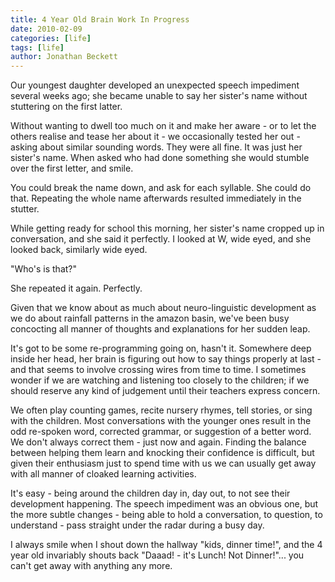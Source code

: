 ```yaml
---
title: 4 Year Old Brain Work In Progress
date: 2010-02-09
categories: [life]
tags: [life]
author: Jonathan Beckett
---
```


Our youngest daughter developed an unexpected speech impediment several weeks ago; she became unable to say her sister's name without stuttering on the first latter.

Without wanting to dwell too much on it and make her aware - or to let the others realise and tease her about it - we occasionally tested her out - asking about similar sounding words. They were all fine. It was just her sister's name. When asked who had done something she would stumble over the first letter, and smile.

You could break the name down, and ask for each syllable. She could do that. Repeating the whole name afterwards resulted immediately in the stutter.

While getting ready for school this morning, her sister's name cropped up in conversation, and she said it perfectly. I looked at W, wide eyed, and she looked back, similarly wide eyed.

"Who's is that?"

She repeated it again. Perfectly.

Given that we know about as much about neuro-linguistic development as we do about rainfall patterns in the amazon basin, we've been busy concocting all manner of thoughts and explanations for her sudden leap.

It's got to be some re-programming going on, hasn't it. Somewhere deep inside her head, her brain is figuring out how to say things properly at last - and that seems to involve crossing wires from time to time. I sometimes wonder if we are watching and listening too closely to the children; if we should reserve any kind of judgement until their teachers express concern.

We often play counting games, recite nursery rhymes, tell stories, or sing with the children. Most conversations with the younger ones result in the odd re-spoken word, corrected grammar, or suggestion of a better word. We don't always correct them - just now and again. Finding the balance between helping them learn and knocking their confidence is difficult, but given their enthusiasm just to spend time with us we can usually get away with all manner of cloaked learning activities.

It's easy - being around the children day in, day out, to not see their development happening. The speech impediment was an obvious one, but the more subtle changes - being able to hold a conversation, to question, to understand - pass straight under the radar during a busy day.

I always smile when I shout down the hallway "kids, dinner time!", and the 4 year old invariably shouts back "Daaad! - it's Lunch! Not Dinner!"... you can't get away with anything any more.